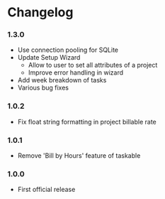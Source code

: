 # Changelog

### 1.3.0
- Use connection pooling for SQLite
- Update Setup Wizard
    - Allow to user to set all attributes of a project
    - Improve error handling in wizard
- Add week breakdown of tasks
- Various bug fixes

### 1.0.2
- Fix float string formatting in project billable rate

### 1.0.1
- Remove 'Bill by Hours' feature of taskable

### 1.0.0
- First official release
